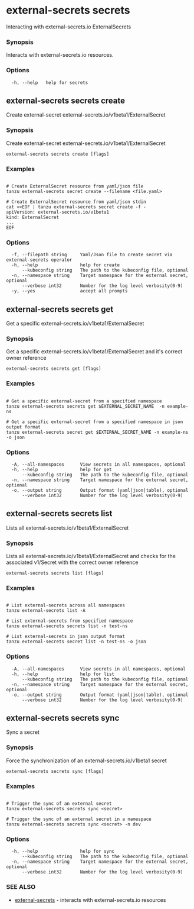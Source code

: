 # external-secrets secrets

Interacting with external-secrets.io ExternalSecrets

### Synopsis

Interacts with external-secrets.io resources.

### Options

```
  -h, --help   help for secrets
```

## external-secrets secrets create

Create external-secret external-secrets.io/v1beta1/ExternalSecret

### Synopsis

Create external-secret external-secrets.io/v1beta1/ExternalSecret

```
external-secrets secrets create [flags]
```

### Examples

```

# Create ExternalSecret resource from yaml/json file
tanzu external-secrets secret create --filename <file.yaml>

# Create ExternalSecret resource from yaml/json stdin
cat <<EOF | tanzu external-secrets secret create -f -
apiVersion: external-secrets.io/v1beta1
kind: ExternalSecret
...
EOF

```

### Options

```
  -f, --filepath string     Yaml/Json file to create secret via external-secrets operator
  -h, --help                help for create
      --kubeconfig string   The path to the kubeconfig file, optional
  -n, --namespace string    Target namespace for the external secret, optional
      --verbose int32       Number for the log level verbosity(0-9)
  -y, --yes                 accept all prompts
```

## external-secrets secrets get

Get a specific external-secrets.io/v1beta1/ExternalSecret

### Synopsis

Get a specific external-secrets.io/v1beta1/ExternalSecret and it's correct owner reference

```
external-secrets secrets get [flags]
```

### Examples

```

# Get a specific external-secret from a specified namespace
tanzu external-secrets secrets get $EXTERNAL_SECRET_NAME  -n example-ns

# Get a specific external-secret from a specified namespace in json output format
tanzu external-secrets secret get $EXTERNAL_SECRET_NAME -n example-ns -o json
```

### Options

```
  -A, --all-namespaces      View secrets in all namespaces, optional
  -h, --help                help for get
      --kubeconfig string   The path to the kubeconfig file, optional
  -n, --namespace string    Target namespace for the external secret, optional
  -o, --output string       Output format (yaml|json|table), optional
      --verbose int32       Number for the log level verbosity(0-9)
```

## external-secrets secrets list

Lists all external-secrets.io/v1beta1/ExternalSecret

### Synopsis

Lists all external-secrets.io/v1beta1/ExternalSecret and checks for the associated v1/Secret with the correct owner reference

```
external-secrets secrets list [flags]
```

### Examples

```

# List external-secrets across all namespaces
tanzu external-secrets list -A

# List external-secrets from specified namespace
tanzu external-secrets secrets list -n test-ns

# List external-secrets in json output format
tanzu external-secrets secret list -n test-ns -o json
```

### Options

```
  -A, --all-namespaces      View secrets in all namespaces, optional
  -h, --help                help for list
      --kubeconfig string   The path to the kubeconfig file, optional
  -n, --namespace string    Target namespace for the external secret, optional
  -o, --output string       Output format (yaml|json|table), optional
      --verbose int32       Number for the log level verbosity(0-9)
```

## external-secrets secrets sync

Sync a secret

### Synopsis

Force the synchronization of an external-secrets.io/v1beta1 secret

```
external-secrets secrets sync [flags]
```

### Examples

```

# Trigger the sync of an external secret
tanzu external-secrets secrets sync <secret>

# Trigger the sync of an external secret in a namespace
tanzu external-secrets secrets sync <secret> -n dev
```

### Options

```
  -h, --help                help for sync
      --kubeconfig string   The path to the kubeconfig file, optional
  -n, --namespace string    Target namespace for the external secret, optional
      --verbose int32       Number for the log level verbosity(0-9)
```

### SEE ALSO

* [external-secrets](external-secrets.md)	 - interacts with external-secrets.io resources
